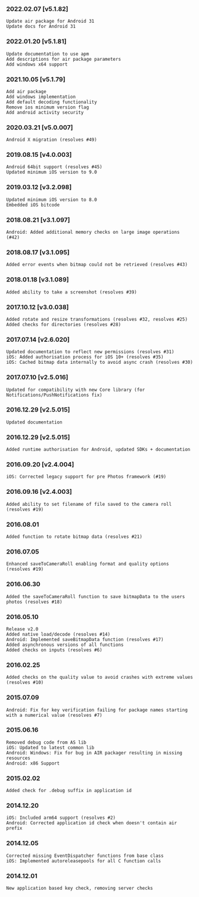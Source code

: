 ### 2022.02.07 [v5.1.82]

```
Update air package for Android 31
Update docs for Android 31
```

### 2022.01.20 [v5.1.81]

```
Update documentation to use apm
Add descriptions for air package parameters
Add windows x64 support
```

### 2021.10.05 [v5.1.79]

```
Add air package
Add windows implementation
Add default decoding functionality
Remove ios minimum version flag
Add android activity security
```



### 2020.03.21 [v5.0.007]

```
Android X migration (resolves #49)
```


### 2019.08.15 [v4.0.003]

```
Android 64bit support (resolves #45)
Updated minimum iOS version to 9.0
```


### 2019.03.12 [v3.2.098]

```
Updated minimum iOS version to 8.0
Embedded iOS bitcode
```


### 2018.08.21 [v3.1.097]

```
Android: Added additional memory checks on large image operations (#42)
```


### 2018.08.17 [v3.1.095]

```
Added error events when bitmap could not be retrieved (resolves #43)
```


### 2018.01.18 [v3.1.089]

```
Added ability to take a screenshot (resolves #39)
```

### 2017.10.12 [v3.0.038]

```
Added rotate and resize transformations (resolves #32, resolves #25)
Added checks for directories (resolves #28) 
```


### 2017.07.14 [v2.6.020]

```
Updated documentation to reflect new permissions (resolves #31)
iOS: Added authorisation process for iOS 10+ (resolves #35)
iOS: Cached bitmap data internally to avoid async crash (resolves #30)
```


### 2017.07.10 [v2.5.016]

```
Updated for compatibility with new Core library (for Notifications/PushNotifications fix)
```


### 2016.12.29 [v2.5.015]

```
Updated documentation
```


### 2016.12.29 [v2.5.015]

```
Added runtime authorisation for Android, updated SDKs + documentation
```


### 2016.09.20 [v2.4.004]

```
iOS: Corrected legacy support for pre Photos framework (#19)
```


### 2016.09.16 [v2.4.003]

```
Added ability to set filename of file saved to the camera roll (resolves #19)
```


###  2016.08.01

```
Added function to rotate bitmap data (resolves #21)
```


###  2016.07.05

```
Enhanced saveToCameraRoll enabling format and quality options (resolves #19)
```


###  2016.06.30

```
Added the saveToCameraRoll function to save bitmapData to the users photos (resolves #18)
```


### 2016.05.10

```
Release v2.0
Added native load/decode (resolves #14)
Android: Implemented saveBitmapData function (resolves #17)
Added asynchronous versions of all functions
Added checks on inputs (resolves #6)
```


### 2016.02.25

```
Added checks on the quality value to avoid crashes with extreme values (resolves #10)
```


### 2015.07.09

```
Android: Fix for key verification failing for package names starting with a numerical value (resolves #7)
```


### 2015.06.16

```
Removed debug code from AS lib
iOS: Updated to latest common lib
Android: Windows: Fix for bug in AIR packager resulting in missing resources
Android: x86 Support
```


### 2015.02.02

```
Added check for .debug suffix in application id
```


### 2014.12.20

```
iOS: Included arm64 support (resolves #2) 
Android: Corrected application id check when doesn't contain air prefix 
```


### 2014.12.05

```
Corrected missing EventDispatcher functions from base class
iOS: Implemented autoreleasepools for all C function calls
```


### 2014.12.01

```
New application based key check, removing server checks
```
